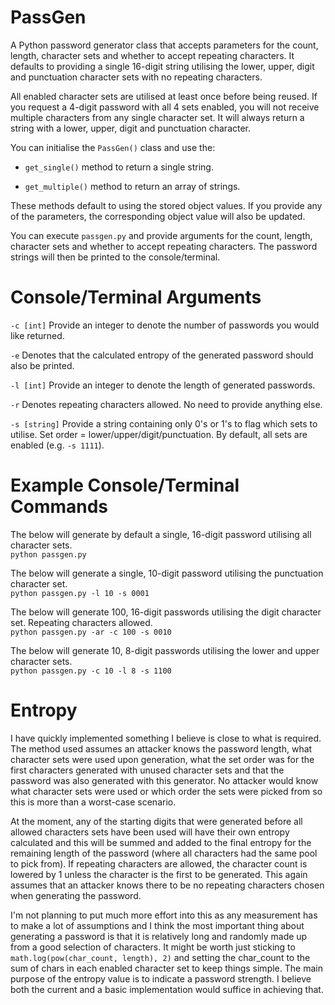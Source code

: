 # PassGen
A Python password generator class that accepts parameters for the count, length, character sets and whether to accept repeating characters.
It defaults to providing a single 16-digit string utilising the lower, upper, digit and punctuation character sets with no repeating characters.

All enabled character sets are utilised at least once before being reused. If you request a 4-digit password with all 4 sets enabled, you will not receive multiple characters from any single character set. It will always return a string with a lower, upper, digit and punctuation character.

You can initialise the `PassGen()` class and use the:
* `get_single()` method to return a single string.

* `get_multiple()` method to return an array of strings.

These methods default to using the stored object values. If you provide any of the parameters, the corresponding object value will also be updated.

You can execute `passgen.py` and provide arguments for the count, length, character sets and whether to accept repeating characters. The password strings will then be printed to the console/terminal.

# Console/Terminal Arguments
`-c [int]` Provide an integer to denote the number of passwords you would like returned.

`-e` Denotes that the calculated entropy of the generated password should also be printed.

`-l [int]` Provide an integer to denote the length of generated passwords.

`-r` Denotes repeating characters allowed. No need to provide anything else.

`-s [string]` Provide a string containing only 0's or 1's to flag which sets to utilise. Set order = lower/upper/digit/punctuation. By default, all sets are enabled (e.g. `-s 1111`).

# Example Console/Terminal Commands
The below will generate by default a single, 16-digit password utilising all character sets.\
`python passgen.py`
  
The below will generate a single, 10-digit password utilising the punctuation character set.\
`python passgen.py -l 10 -s 0001`
  
The below will generate 100, 16-digit passwords utilising the digit character set. Repeating characters allowed.\
`python passgen.py -ar -c 100 -s 0010`
  
The below will generate 10, 8-digit passwords utilising the lower and upper character sets.\
`python passgen.py -c 10 -l 8 -s 1100`

# Entropy
I have quickly implemented something I believe is close to what is required. The method used assumes an attacker knows the password length, what character sets were used upon generation, what the set order was for the first characters generated with unused character sets and that the password was also generated with this generator. No attacker would know what character sets were used or which order the sets were picked from so this is more than a worst-case scenario.

At the moment, any of the starting digits that were generated before all allowed characters sets have been used will have their own entropy calculated and this will be summed and added to the final entropy for the remaining length of the password (where all characters had the same pool to pick from). If repeating characters are allowed, the character count is lowered by 1 unless the character is the first to be generated. This again assumes that an attacker knows there to be no repeating characters chosen when generating the password.

I'm not planning to put much more effort into this as any measurement has to make a lot of assumptions and I think the most important thing about generating a password is that it is relatively long and randomly made up from a good selection of characters. It might be worth just sticking to `math.log(pow(char_count, length), 2)` and setting the char_count to the sum of chars in each enabled character set to keep things simple. The main purpose of the entropy value is to indicate a password strength. I believe both the current and a basic implementation would suffice in achieving that.
